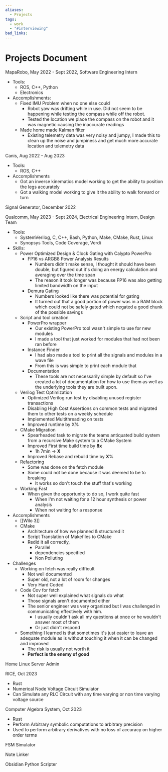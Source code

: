 ```yaml
---
aliases:
  - Projects
tags:
  - work
  - "#interviewing"
bad_links:
---
```

# Projects Document

MapaRobo, May 2022 - Sept 2022, Software Engineering Intern
- Tools:
	- ROS, C++, Python
	- Electronics
- Accomplishments:
	- Fixed IMU Problem when no one else could
		- Robot yaw was drifting while in use. Did not seem to be happening while testing the compass while off the robot.
		- Tested the location we place the compass on the robot and it was magnetic causing the inaccurate readings
	- Made home made Kalman filter
		- Existing telemetry data was very noisy and jumpy, I made this to clean up the noise and jumpiness and get much more accurate location and telemetry data

Canis, Aug 2022 - Aug 2023 
- Tools:
	- ROS, C++
- Accomplishments
	- Got an inverse kinematics model working to get the ability to position the legs accurately
	- Got a walking model working to give it the ability to walk forward or turn

Signal Generator, December 2022

Qualcomm, May 2023 - Sept 2024, Electrical Engineering Intern, Design Team
- Tools:
	- SystemVerilog, C, C++, Bash, Python, Make, CMake, Rust, Linux
	- Synopsys Tools, Code Coverage, Verdi
- Skills: 
	- Power Optimized Design & Clock Gating with Calypto PowerPro
		- FP16 vs ARGB8 Power Analysis Results
			- Numbers didn't make sense, I thought it should have been double, but figured out it's doing an energy calculation and averaging over the time span
			- The reason it took longer was because FP16 was also getting limited bandwidth on the input
		- Demura Gating
			- Numbers looked like there was potential for gating
			- It turned out that a good portion of power was in a RAM block which could not be safely gated which negated a good chunk of the possible savings
	- Script and tool creation
		- PowerPro wrapper
			- Our existing PowerPro tool wasn't simple to use for new modules
			- I made a tool that just worked for modules that had not been ran before
		- Instance Finder
			- I had also made a tool to print all the signals and modules in a wave file
			- From this is was simple to print each module that
		- Documentation
			- These tools are not necessarily simple by default so I've created a lot of documentation for how to use them as well as the underlying tools they are built upon.
	- Verilog Test Optimization
		- Optimized Verilog run test by disabling unused register transactions
		- Disabling High Cost Assertions on common tests and migrated them to other tests on a weekly schedule
		- Implemented Multithreading on tests
		- Improved runtime by X%
	- CMake Migration
		- Spearheaded task to migrate the teams antiquated build system from a recursive Make system to a CMake System
		- Improved First time build time by **8x**
			- 1h 7min -> **X**
		- Improved Rebase and rebuild time by **X**%
	- Refactoring
		- Some was done on the fetch module
		- Some could not be done because it was deemed to be to breaking
			- It works so don't touch the stuff that's working
	- Working Fast
		- When given the opportunity to do so, I work quite fast
			- When I'm not waiting for a 12 hour synthesis or power analysis
			- When not waiting for a response
- Accomplishments
	- [[Wilo 3]]
	- CMake
		- Architecture of how we planned & structured it
		- Script Translation of Makefiles to CMake
		- Redid it all correctly, 
			- Parallel
			- dependencies specified
			- Non Polluting
- Challenges
	- Working on fetch was really difficult
		- Not well documented
		- Super old, not a lot of room for changes
		- Very Hard Coded
	- Code Cov for fetch
		- Not super well explained what signals do what
		- Those signals aren't documented either
		- The senior engineer was very organized but I was challenged in communicating effectively with him.
			- I usually couldn't ask all my questions at once or he wouldn't answer most of them
			- Or just didn't respond
	- Something I learned is that sometimes it's just easier to leave an adequate module as is without touching it when it can be changed and improved
		- The risk is usually not worth it
		- **Perfect is the enemy of good**

Home Linux Server Admin

RICE, Oct 2023
- Rust
- Numerical Node Voltage Circuit Simulator
- Can Simulate any RLC Circuit with any time varying or non time varying voltage source

Computer Algebra System, Oct 2023
- Rust
- Perform Arbitrary symbolic computations to arbitrary precision
- Used to perform arbitrary derivatives with no loss of accuracy on higher order terms

FSM Simulator

Note Linker

Obsidian Python Scripter